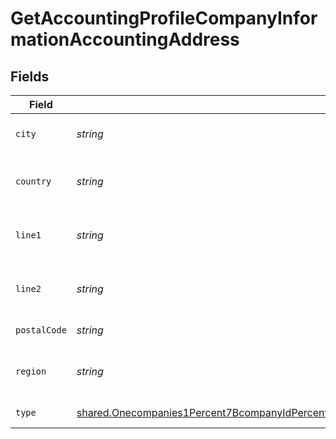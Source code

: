 # GetAccountingProfileCompanyInformationAccountingAddress


## Fields

| Field                                                                                                                                                                                                                                                                                                                                          | Type                                                                                                                                                                                                                                                                                                                                           | Required                                                                                                                                                                                                                                                                                                                                       | Description                                                                                                                                                                                                                                                                                                                                    |
| ---------------------------------------------------------------------------------------------------------------------------------------------------------------------------------------------------------------------------------------------------------------------------------------------------------------------------------------------- | ---------------------------------------------------------------------------------------------------------------------------------------------------------------------------------------------------------------------------------------------------------------------------------------------------------------------------------------------- | ---------------------------------------------------------------------------------------------------------------------------------------------------------------------------------------------------------------------------------------------------------------------------------------------------------------------------------------------- | ---------------------------------------------------------------------------------------------------------------------------------------------------------------------------------------------------------------------------------------------------------------------------------------------------------------------------------------------- |
| `city`                                                                                                                                                                                                                                                                                                                                         | *string*                                                                                                                                                                                                                                                                                                                                       | :heavy_minus_sign:                                                                                                                                                                                                                                                                                                                             | City of the customer address.                                                                                                                                                                                                                                                                                                                  |
| `country`                                                                                                                                                                                                                                                                                                                                      | *string*                                                                                                                                                                                                                                                                                                                                       | :heavy_minus_sign:                                                                                                                                                                                                                                                                                                                             | Country of the customer address.                                                                                                                                                                                                                                                                                                               |
| `line1`                                                                                                                                                                                                                                                                                                                                        | *string*                                                                                                                                                                                                                                                                                                                                       | :heavy_minus_sign:                                                                                                                                                                                                                                                                                                                             | Line 1 of the customer address.                                                                                                                                                                                                                                                                                                                |
| `line2`                                                                                                                                                                                                                                                                                                                                        | *string*                                                                                                                                                                                                                                                                                                                                       | :heavy_minus_sign:                                                                                                                                                                                                                                                                                                                             | Line 2 of the customer address.                                                                                                                                                                                                                                                                                                                |
| `postalCode`                                                                                                                                                                                                                                                                                                                                   | *string*                                                                                                                                                                                                                                                                                                                                       | :heavy_minus_sign:                                                                                                                                                                                                                                                                                                                             | Postal code or zip code.                                                                                                                                                                                                                                                                                                                       |
| `region`                                                                                                                                                                                                                                                                                                                                       | *string*                                                                                                                                                                                                                                                                                                                                       | :heavy_minus_sign:                                                                                                                                                                                                                                                                                                                             | Region of the customer address.                                                                                                                                                                                                                                                                                                                |
| `type`                                                                                                                                                                                                                                                                                                                                         | [shared.Onecompanies1Percent7BcompanyIdPercent7D1data1infoGetResponses200ContentApplication1jsonSchemaPropertiesAddressesItemsDefinitionsAccountingAddressType](../../models/shared/onecompanies1percent7bcompanyidpercent7d1data1infogetresponses200contentapplication1jsonschemapropertiesaddressesitemsdefinitionsaccountingaddresstype.md) | :heavy_check_mark:                                                                                                                                                                                                                                                                                                                             | The type of the address                                                                                                                                                                                                                                                                                                                        |